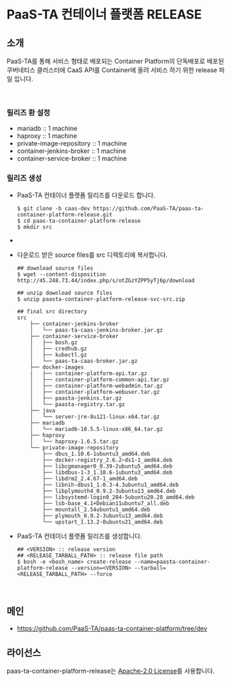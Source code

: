 # PaaS-TA 컨테이너 플랫폼 RELEASE
## 소개
PaaS-TA를 통해 서비스 형태로 배포되는 Container Platform의 단독배포로 배포된 쿠버네티스 클러스터에 CaaS API를 Container에 올려 서비스 하기 위한 release 파일 입니다. 

<br>

### 릴리즈 환 설정
  - mariadb :: 1 machine
  - haproxy :: 1 machine
  - private-image-repository :: 1 machine
  - container-jenkins-broker :: 1 machine
  - container-service-broker :: 1 machine

### 릴리즈 생성  
  - PaaS-TA 컨테이너 플랫폼 릴리즈를 다운로드 합니다.    
    ```
    $ git clone -b caas-dev https://github.com/PaaS-TA/paas-ta-container-platform-release.git
    $ cd paas-ta-container-platform-release
    $ mkdir src
    ```  
    
  -   
  - 다운로드 받은 source files를 src 디렉토리에 복사합니다.
    ```
    ## download source files   
    $ wget --content-disposition http://45.248.73.44/index.php/s/otZGzYZPP5yTj6p/download   
    
    ## unzip download source files   
    $ unzip paasta-container-platform-release-svc-src.zip
    
    ## final src directory   
    src
        ├── container-jenkins-broker  
        │   └── paas-ta-caas-jenkins-broker.jar.gz
        ├── container-service-broker  
        │   ├── bosh.gz
        │   ├── credhub.gz
        │   ├── kubectl.gz
        │   └── paas-ta-caas-broker.jar.gz
        ├── docker-images
        |   ├── container-platform-api.tar.gz
        │   ├── container-platform-common-api.tar.gz
        │   ├── container-platform-webadmin.tar.gz
        │   ├── container-platform-webuser.tar.gz
        │   ├── paasta-jenkins.tar.gz
        │   └── paasta-registry.tar.gz
        ├── java
        │   └── server-jre-8u121-linux-x64.tar.gz
        ├── mariadb   
        │   └── mariadb-10.5.5-linux-x86_64.tar.gz
        ├── haproxy   
        │   └── haproxy-1.6.5.tar.gz
        └── private-image-repository
            ├── dbus_1.10.6-1ubuntu3_amd64.deb
            ├── docker-registry_2.6.2~ds1-1_amd64.deb
            ├── libcgmanager0_0.39-2ubuntu5_amd64.deb
            ├── libdbus-1-3_1.10.6-1ubuntu3_amd64.deb
            ├── libdrm2_2.4.67-1_amd64.deb
            ├── libnih-dbus1_1.0.3-4.3ubuntu1_amd64.deb
            ├── libplymouth4_0.9.2-3ubuntu13_amd64.deb
            ├── libsystemd-login0_204-5ubuntu20.28_amd64.deb
            ├── lsb-base_4.1+Debian11ubuntu7_all.deb
            ├── mountall_2.54ubuntu1_amd64.deb
            ├── plymouth_0.9.2-3ubuntu13_amd64.deb
            └── upstart_1.13.2-0ubuntu21_amd64.deb
    ```
  - PaaS-TA 컨테이너 플랫폼 릴리즈를 생성합니다.  
    ```
    ## <VERSION> :: release version     
    ## <RELEASE_TARBALL_PATH> :: release file path  
    $ bosh -e <bosh_name> create-release --name=paasta-container-platform-release --version=<VERSION> --tarball=<RELEASE_TARBALL_PATH> --force   
    ```

<br>
    
## 메인
- https://github.com/PaaS-TA/paas-ta-container-platform/tree/dev

## 라이선스
paas-ta-container-platform-release는 [Apache-2.0 License](http://www.apache.org/licenses/LICENSE-2.0)를 사용합니다.

